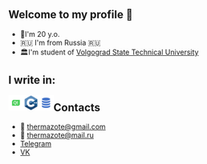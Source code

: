 ## Welcome to my profile 👋
- 👨I'm 20 y.o. 
- 🇷🇺 I'm from Russia 🇷🇺
- 🏛️I'm student of [Volgograd State Technical University](https://www.vstu.ru/eng/) 

## I write in: 
<img align="left" alt="Qt" width="30px" src="https://raw.githubusercontent.com/github/explore/80688e429a7d4ef2fca1e82350fe8e3517d3494d/topics/qt/qt.png"/>
<img align="left" alt="Cpp" width="30px" src="https://raw.githubusercontent.com/github/explore/80688e429a7d4ef2fca1e82350fe8e3517d3494d/topics/cpp/cpp.png"/>
<img align="left" alt="SQL" width="30px" src="https://raw.githubusercontent.com/github/explore/80688e429a7d4ef2fca1e82350fe8e3517d3494d/topics/sql/sql.png"/>

## Contacts
* 📧 thermazote@gmail.com 
* 📧 thermazote@mail.ru 
* [Telegram](https://t.me/thermazote)
* [VK](https://vk.com/thermazote)

